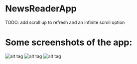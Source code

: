 # NewsReaderApp
TODO: add scroll up to refresh and an infinite scroll option

# Some screenshots of the app:
![alt tag](http://i.imgur.com/dAOJg0e.png)
![alt tag](http://i.imgur.com/r43fPqi.png)
![alt tag](http://i.imgur.com/BvaMUYB.png)
